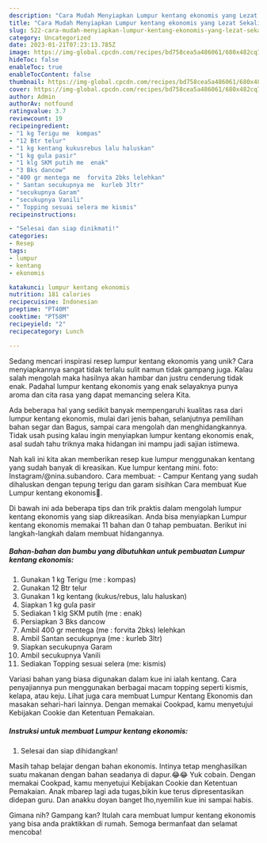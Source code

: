 ```yaml
---
description: "Cara Mudah Menyiapkan Lumpur kentang ekonomis yang Lezat Sekali"
title: "Cara Mudah Menyiapkan Lumpur kentang ekonomis yang Lezat Sekali"
slug: 522-cara-mudah-menyiapkan-lumpur-kentang-ekonomis-yang-lezat-sekali
category: Uncategorized
date: 2023-01-21T07:23:13.785Z
image: https://img-global.cpcdn.com/recipes/bd758cea5a486061/680x482cq70/lumpur-kentang-ekonomis-foto-resep-utama.jpg
hideToc: false
enableToc: true
enableTocContent: false
thumbnail: https://img-global.cpcdn.com/recipes/bd758cea5a486061/680x482cq70/lumpur-kentang-ekonomis-foto-resep-utama.jpg
cover: https://img-global.cpcdn.com/recipes/bd758cea5a486061/680x482cq70/lumpur-kentang-ekonomis-foto-resep-utama.jpg
author: Admin
authorAv: notfound
ratingvalue: 3.7
reviewcount: 19
recipeingredient:
- "1 kg Terigu me  kompas"
- "12 Btr telur"
- "1 kg kentang kukusrebus lalu haluskan"
- "1 kg gula pasir"
- "1 klg SKM putih me  enak"
- "3 Bks dancow"
- "400 gr mentega me  forvita 2bks lelehkan"
- " Santan secukupnya me  kurleb 3ltr"
- "secukupnya Garam"
- "secukupnya Vanili"
- " Topping sesuai selera me kismis"
recipeinstructions:

- "Selesai dan siap dinikmati!"
categories:
- Resep
tags:
- lumpur
- kentang
- ekonomis

katakunci: lumpur kentang ekonomis 
nutrition: 181 calories
recipecuisine: Indonesian
preptime: "PT40M"
cooktime: "PT58M"
recipeyield: "2"
recipecategory: Lunch

---
```





Sedang mencari inspirasi resep lumpur kentang ekonomis yang unik? Cara menyiapkannya sangat tidak terlalu sulit namun tidak gampang juga. Kalau salah mengolah maka hasilnya akan hambar dan justru cenderung tidak enak. Padahal lumpur kentang ekonomis yang enak selayaknya punya aroma dan cita rasa yang dapat memancing selera Kita.





Ada beberapa hal yang sedikit banyak mempengaruhi kualitas rasa dari lumpur kentang ekonomis, mulai dari jenis bahan, selanjutnya pemilihan bahan segar dan Bagus, sampai cara mengolah dan menghidangkannya. Tidak usah pusing kalau ingin menyiapkan lumpur kentang ekonomis enak,      asal sudah tahu triknya maka hidangan ini mampu jadi sajian istimewa.














Nah kali ini kita akan memberikan resep kue lumpur menggunakan kentang yang sudah banyak di kreasikan. Kue lumpur kentang mini. foto: Instagram/@nina.subandoro. Cara membuat: - Campur Kentang yang sudah dihaluskan dengan tepung terigu dan garam sisihkan Cara membuat Kue Lumpur kentang ekonomis🍘.






Di bawah ini ada beberapa tips dan trik praktis dalam mengolah lumpur kentang ekonomis yang siap dikreasikan. Anda bisa menyiapkan Lumpur kentang ekonomis memakai 11 bahan dan 0 tahap pembuatan. Berikut ini langkah-langkah dalam membuat hidangannya.

<!--inarticleads1-->

##### Bahan-bahan dan bumbu yang dibutuhkan untuk pembuatan Lumpur kentang ekonomis:

1. Gunakan 1 kg Terigu (me : kompas)
1. Gunakan 12 Btr telur
1. Gunakan 1 kg kentang (kukus/rebus, lalu haluskan)
1. Siapkan 1 kg gula pasir
1. Sediakan 1 klg SKM putih (me : enak)
1. Persiapkan 3 Bks dancow
1. Ambil 400 gr mentega (me : forvita 2bks) lelehkan
1. Ambil  Santan secukupnya (me : kurleb 3ltr)
1. Siapkan secukupnya Garam
1. Ambil secukupnya Vanili
1. Sediakan  Topping sesuai selera (me: kismis)


Variasi bahan yang biasa digunakan dalam kue ini ialah kentang. Cara penyajiannya pun menggunakan berbagai macam topping seperti kismis, kelapa, atau keju. Lihat juga cara membuat Lumpur Kentang Ekonomis dan masakan sehari-hari lainnya. Dengan memakai Cookpad, kamu menyetujui Kebijakan Cookie dan Ketentuan Pemakaian. 

<!--inarticleads2-->

##### Instruksi untuk membuat Lumpur kentang ekonomis:


1. Selesai dan siap dihidangkan!

Masih tahap belajar dengan bahan ekonomis. Intinya tetap menghasilkan suatu makanan dengan bahan seadanya di dapur.😂😂 Yuk cobain. Dengan memakai Cookpad, kamu menyetujui Kebijakan Cookie dan Ketentuan Pemakaian. Anak mbarep lagi ada tugas,bikin kue terus dipresentasikan didepan guru. Dan anakku doyan banget lho,nyemilin kue ini sampai habis. 

Gimana nih? Gampang kan? Itulah cara membuat lumpur kentang ekonomis yang bisa anda praktikkan di rumah. Semoga bermanfaat dan selamat mencoba!
